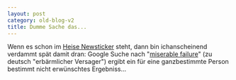 ```yaml
---
layout: post
category: old-blog-v2
title: Dumme Sache das...
---
```


Wenn es schon im [Heise Newsticker](http://www.heise.de/newsticker/data/mw-06.12.03-001/) steht, dann bin ichanscheinend verdammt spät damit dran: Google Suche nach "[miserable failure](http://www.google.de/search?q=miserable+failure)" (zu deutsch "erbärmlicher Versager") ergibt ein für eine ganzbestimmte Person bestimmt nicht erwünschtes Ergebniss...
